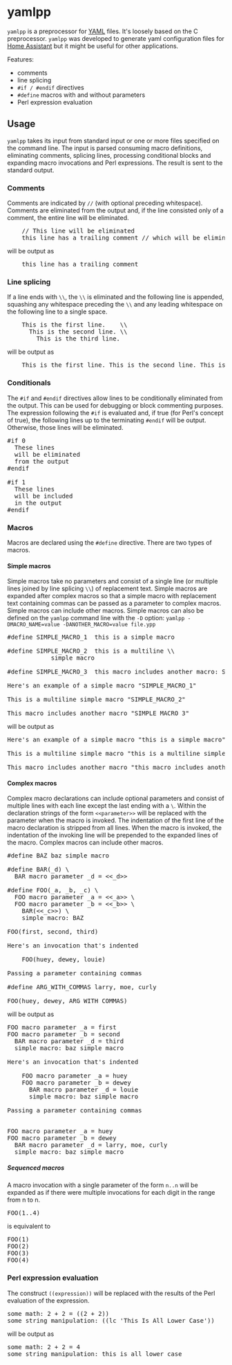 # yamlpp

`yamlpp` is a preprocessor for [YAML](https://yaml.org) files.  It's loosely
based on the C preprocessor.  `yamlpp` was developed to generate yaml
configuration files for [Home Assistant](https://www.home-assistant.io) but
it might be useful for other applications.

Features:
- comments
- line splicing
- `#if / #endif` directives
- `#define` macros with and without parameters
- Perl expression evaluation

## Usage

`yamlpp` takes its input from standard input or one or more files specified
on the command line.  The input is parsed consuming macro definitions,
eliminating comments, splicing lines, processing conditional blocks and
expanding macro invocations and Perl expressions.  The result is sent to
the standard output.

### Comments

Comments are indicated by `//` (with optional preceding whitespace).
Comments are eliminated from the output and, if the line consisted only of a
comment, the entire line will be eliminated.

<pre>
    // This line will be eliminated
    this line has a trailing comment // which will be eliminated
</pre>
will be output as
<pre>
    this line has a trailing comment
</pre>

### Line splicing

If a line ends with `\\`, the `\\` is eliminated and the following line is
appended, squashing any whitespace preceding the `\\` and any leading
whitespace on the following line to a single space.

<pre>
    This is the first line.    \\
      This is the second line. \\
        This is the third line.
</pre>
will be output as
<pre>
    This is the first line. This is the second line. This is the third line.
</pre>

### Conditionals

The `#if` and `#endif` directives allow lines to be conditionally eliminated
from the output.  This can be used for debugging or block commenting
purposes.  The expression following the `#if` is evaluated and, if true
(for Perl's concept of true), the following lines up to the terminating
`#endif` will be output.  Otherwise, those lines will be eliminated.

<pre>
#if 0
  These lines
  will be eliminated
  from the output
#endif

#if 1
  These lines
  will be included
  in the output
#endif
</pre>

### Macros

Macros are declared using the `#define` directive.  There are two types of
macros.

#### Simple macros

Simple macros take no parameters and consist of a single line (or multiple
lines joined by line splicing `\\`) of replacement text.  Simple macros are
expanded after complex macros so that a simple macro with replacement text
containing commas can be passed as a parameter to complex macros.
Simple macros can include other macros.  Simple macros can also be defined
on the `yamlpp` command line with the `-D` option:
`yamlpp -DMACRO_NAME=value -DANOTHER_MACRO=value file.ypp`

<pre>
#define SIMPLE_MACRO_1	this is a simple macro

#define SIMPLE_MACRO_2	this is a multiline \\
			simple macro

#define SIMPLE_MACRO_3	this macro includes another macro: SIMPLE_MACRO_1

Here's an example of a simple macro "SIMPLE_MACRO_1"

This is a multiline simple macro "SIMPLE_MACRO_2"

This macro includes another macro "SIMPLE_MACRO_3"
</pre>
will be output as
<pre>
Here's an example of a simple macro "this is a simple macro"

This is a multiline simple macro "this is a multiline simple macro"

This macro includes another macro "this macro includes another macro: this is a simple macro"
</pre>

#### Complex macros

Complex macro declarations can include optional parameters and consist of
multiple lines with each line except the last ending with a `\`.  Within
the declaration strings of the form `<<parameter>>` will be replaced with
the parameter when the macro is invoked.  The indentation of the first line
of the macro declaration is stripped from all lines.  When the macro is
invoked, the indentation of the invoking line will be prepended to the
expanded lines of the macro.  Complex macros can include other macros.

<pre>
#define BAZ	baz simple macro

#define BAR(_d) \
  BAR macro parameter _d = <<_d>>

#define FOO(_a, _b, _c) \
  FOO macro parameter _a = <<_a>> \
  FOO macro parameter _b = <<_b>> \
    BAR(<<_c>>) \
    simple macro: BAZ

FOO(first, second, third)

Here's an invocation that's indented

    FOO(huey, dewey, louie)

Passing a parameter containing commas

#define ARG_WITH_COMMAS larry, moe, curly

FOO(huey, dewey, ARG_WITH_COMMAS)
</pre>
will be output as
<pre>
FOO macro parameter _a = first
FOO macro parameter _b = second
  BAR macro parameter _d = third
  simple macro: baz simple macro

Here's an invocation that's indented

    FOO macro parameter _a = huey
    FOO macro parameter _b = dewey
      BAR macro parameter _d = louie
      simple macro: baz simple macro

Passing a parameter containing commas


FOO macro parameter _a = huey
FOO macro parameter _b = dewey
  BAR macro parameter _d = larry, moe, curly
  simple macro: baz simple macro
</pre>

##### Sequenced macros

A macro invocation with a single parameter of the form `n..n` will be
expanded as if there were multiple invocations for each digit in the range
from n to n.
<pre>
FOO(1..4)
</pre>
is equivalent to
<pre>
FOO(1)
FOO(2)
FOO(3)
FOO(4)
</pre>

### Perl expression evaluation

The construct `((expression))` will be replaced with the results of the
Perl evaluation of the expression.

<pre>
some math: 2 + 2 = ((2 + 2))
some string manipulation: ((lc 'This Is All Lower Case'))
</pre>
will be output as
<pre>
some math: 2 + 2 = 4
some string manipulation: this is all lower case
</pre>
